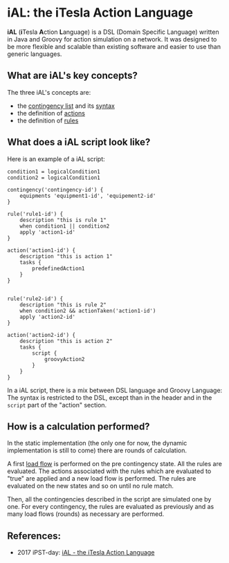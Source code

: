 # iAL: the iTesla Action Language 

**iAL** (**i**Tesla **A**ction **L**anguage) is a DSL (Domain Specific Language) written in Java and Groovy for action simulation on a network. 
It was designed to be more flexible and scalable than existing software and easier to use than generic languages.


## What are iAL's key concepts?

The three iAL's concepts are:
- the [contingency list](../contingencies/README.md) and its [syntax](../contingencies/groovyDslContingenciesProvider.md#syntax)
- the definition of [actions](actions.md)
- the definition of [rules](rules.md)

## What does a iAL script look like?

Here is an example of a iAL script:

```
condition1 = logicalCondition1
condition2 = logicalCondition1

contingency('contingency-id') {
    equipments 'equipment1-id', 'equipement2-id'
}

rule('rule1-id') {
    description "this is rule 1"
    when condition1 || condition2
    apply 'action1-id'
}

action('action1-id') {
    description "this is action 1"
    tasks {
        predefinedAction1
    }
}


rule('rule2-id') {
    description "this is rule 2"
    when condition2 && actionTaken('action1-id')
    apply 'action2-id'
}

action('action2-id') {
    description "this is action 2"
    tasks {
        script {
            groovyAction2
        }
    }
}
```

In a iAL script, there is a mix between DSL language and Groovy Language: 
The syntax is restricted to the DSL, except than in the header and in the ```script``` part of the "action" section.

## How is a calculation performed?

In the static implementation (the only one for now, the dynamic implementation is still to come) there are rounds of calculation.

A first [load flow](../loadflow/README.md) is performed on the pre contingency state. All the rules are evaluated.
The actions associated with the rules which are evaluated to "true" are applied and a new load flow is performed.
The rules are evaluated on the new states and so on until no rule match.

Then, all the contingencies described in the script are simulated one by one.
For every contingency, the rules are evaluated as previously and as many load flows (rounds) as necessary are performed.

## References:

* 2017 iPST-day: [iAL - the iTesla Action Language](http://www.itesla-pst.org/pdf/iPST-day-2017/05%20-%20iPST%20day%20-%20iAL%20-%20the%20iTesla%20Action%20Language.pdf)